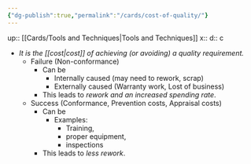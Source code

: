 ```yaml
---
{"dg-publish":true,"permalink":"/cards/cost-of-quality/"}
---
```


up:: [[Cards/Tools and Techniques\|Tools and Techniques]] 
x:: 
d:: c

- *It is the [[cost\|cost]] of achieving (or avoiding) a quality requirement.*
	- Failure (Non-conformance)
		- Can be
			- Internally caused (may need to rework, scrap)
			- ﻿﻿Externally caused (Warranty work, Lost of business)
		- ﻿﻿This leads to *rework and an increased spending rate*.
	- ﻿﻿Success (Conformance, Prevention costs, Appraisal costs)
		- Can be
			- Examples:
				- Training, 
				- proper equipment, 
				- inspections
		- This leads to *less rework*. 